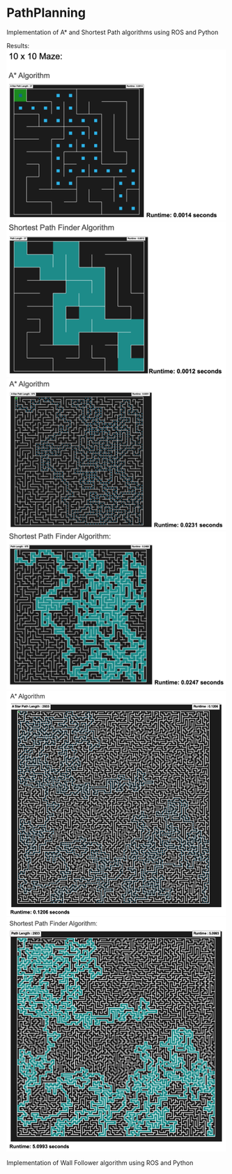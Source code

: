 # PathPlanning
Implementation of A* and Shortest Path algorithms using ROS and Python

Results: 
![image info](./images/maze10_1.png)
![image info](./images/maze10_2.png)
![image info](./images/maze50_1.png)
![image info](./images/maze50_2.png)
![image info](./images/maze100_1.png)
![image info](./images/maze100_2.png)

Implementation of Wall Follower algorithm using ROS and Python
